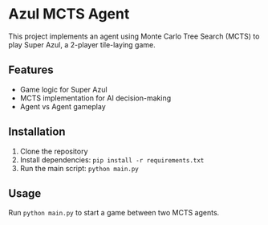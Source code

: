 # Azul MCTS Agent

This project implements an agent using Monte Carlo Tree Search (MCTS) to play Super Azul, a 2-player tile-laying game.

## Features

- Game logic for Super Azul
- MCTS implementation for AI decision-making
- Agent vs Agent gameplay

## Installation

1. Clone the repository
2. Install dependencies: `pip install -r requirements.txt`
3. Run the main script: `python main.py`

## Usage

Run `python main.py` to start a game between two MCTS agents.
